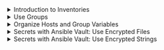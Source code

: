 <details>
<summary>Introduction to Inventories</summary>
<br>

![](i/20220518102952.png)  
![](i/20220518103052.png)  
![](i/20220518103115.png)  
![](i/20220518103146.png)  
![](i/20220518103203.png)  
![](i/20220518103223.png)  
![](i/20220518103241.png)  
![](i/20220518103257.png)  
![](i/20220518103330.png)  
![](i/20220518103353.png)  

* hosts
```
db01 database_name=customerdb
hostname.domain.com ansible_user=ansible ansible_password=<Password>
ansible_ssh_common_args='-o StrictHostKeyChecking=no'

[webservers]
web01
web02
web03
[dbservers]
db01

[webserver:vars] 
http_port=8080

#azure
vm-linuxweb001.eastus.cloudapp.azure.com ansible_user=ansible ansible_password=<Password> ansible_ssh_common_args='-o StrictHostKeyChecking=no' 

#aws
ec2-50-16-43-189.compute-1.amazonaws.com ansible_user=ansible ansible_password=<Password> ansible_ssh_common_args='-o StrictHostKeyChecking=no'

#azure
vm-winweb001.eastus.cloudapp.azure.com ansible_user=ansible ansible_password=<Password> nsible_winrm_server_cert_validation=ignore ansible_connection=winrm ansible_winrm_transport=ntlm 

#aws
ec2-50-16-43-189.compute-1.amazonaws.com ansible_user=ansible ansible_password=<Password> nsible_winrm_server_cert_validation=ignore ansible_connection=winrm ansible_winrm_transport=ntlm
```
ansible webserver -i hosts -m ping



</details>

<details>
<summary>Use Groups</summary>
<br>

![](i/20220519102316.png)  
![](i/20220519102339.png)  
![](i/20220519102407.png)  
![](i/20220519102431.png)  
```
[linux:vars]
ansible_user=ansible
ansible_password=<Password> 
ansible_ssh_common_args='-o StrictHostKeyChecking=no'

[linux] 
vm-linuxweb001.eastus.cloudapp.azure.com 
ec2-54-211-23-17.compute-1.amazonaws.com

[windows:vars]
ansible_user=ansible 
ansible_password=<Password> 
ansible_winrm_server_cert_validation=ignore 
ansible_connection=winrm

[windows] 
vm-winweb001.eastus.cloudapp.azure.com 
ec2-3-231-5-122.compute-1.amazonaws.com
```

![](i/20220519102540.png)  
![](i/20220519102600.png)  

```
---
  - hosts: all
    
    tasks:
    - name: run ping
      ping:
```

```
---
  - hosts: all
    gather_facts: false
  
    tasks:
    - name: run win_ping
      win_ping:
```
```
---
  - hosts: slave
    
    tasks:
    - name: run ping
      ping:
```

```
---
  - hosts: windows
    gather_facts: false
  
    tasks:
    - name: run win_ping
      win_ping:
```

> ansible-playbook ping_novars.yml -i hosts --limit linux
> ansible-playbook win_ping_novars.yml -i hosts --limit windows
 

</details>

<details>
<summary>Organize Hosts and Group Variables</summary>
<br>

![](i/20220521104141.png)  
![](i/20220521104203.png)  
![](i/20220521104226.png)  
![](i/20220521104246.png)  
![](i/20220521104307.png)  
![](i/20220521104325.png)  
![](i/20220521104342.png)  
```
# Review the hosts file
cat hosts

# Create the host_vars directory
mkdir host_vars

# Change into host_vars directory
cd host_vars

# Replace the <LinuxHostDNSname> with the actual domain name
touch <LinuxHostDNSname>.yml

# Replace the <LinuxHostDNSname> with the actual domain name
# Replace the <Public IP Address> with the actual hosts IP Address
echo "ip: <Public IP address>" > <LinuxHostDNSname>.yml

# Replace the <WindowsHostDNSname> with the actual domain name
touch <WindowsHostDNSname>.yml

# Replace the <WindowsHostDNSname> with the actual domain name
# Replace the <Public IP Address> with the actual hosts IP Address
echo "ip: <Public IP address>" > <WindowsHostDNSname>.yml

# Change into the parent directory
cd ..

# Directory structure
tree

# ansible all -i hosts -m debug -a "var=ip"
ansible all -i hosts -m debug -a "var=ip"

# List the hosts and the variables
ansible-inventory -i hosts --list
```
rganized your host and group variables to keep your inventories clean as the number of variables grows. You created group_vars and host_vars as Ansible searches for the respective directories’ variables.

![](i/20220521104642.png)  
![](i/20220521104700.png)  
![](i/20220521104714.png)  
![](i/20220521104728.png)  

</details>

<details>
<summary>Secrets with Ansible Vault: Use Encrypted Files</summary>
<br>

![](i/20220521124351.png)  
![](i/20220521124414.png)  
![](i/20220521124436.png)  
![](i/20220521124500.png)  
![](i/20220521124517.png)  
![](i/20220521124536.png)  
![](i/20220521124552.png)  
![](i/20220521124609.png)  
![](i/20220521124627.png)  
```
# Encrypt linux.yml
ansible-vault encrypt group_vars/linux.yml

# View encrypted contents
cat group_vars/linux.yml

# Edit linux.yml with Ansible vault
ansible-vault edit group_vars/linux.yml

# Encrypt windows.yml
ansible-vault encrypt group_vars/windows.yml

# View encrypted contents
ansible-vault view group_vars/windows.yml

# Verify the variables are loading
ansible-inventory -i hosts --list --ask-vault-pass

# execute the ping_novars.yml playbook
ansible-playbook ping_novars.yml -i hosts --ask-vault-pass

# execute the win_ping_novars.yml playbook
ansible-playbook win_ping_novars.yml -i hosts --ask-vault-pass

# Decrypt files
#Linux
ansible-vault decrypt group_vars/linux.yml

# Windows
ansible-vault decrypt group_vars/windows.yml
```

Using Ansible Vault to encrypt the entire file works excellent! You can now feel good about committing the code to source control, knowing that your password is encrypted. The only downside is that you can’t view the contents without using the following options of the ansible-vault command:

    decrypt
    view
    edit

Ansible Vault to secure your secrets using the encrypted files method. We looked into the following options that the ansible-vault command provides:

    encrypt
    edit
    view
    decrypt


</details>


 
<details>
<summary>Secrets with Ansible Vault: Use Encrypted Strings</summary>
<br>

![](i/20220521125904.png)  
![](i/20220521125926.png)  
![](i/20220521125959.png)  
![](i/20220521130023.png)  
![](i/20220521130041.png)  
ou can encrypt only the secret variables instead of the entire file. We looked at the following option with the ansible-vault command:

    encrypt_string
    debug

```
# Encrypt ansible password
echo -n '<Password>' | ansible-vault encrypt_string --stdin-name 'ansible_password'
# OR
ansible-vault encrypt_string --stdin-name 'ansible_password'

## Replace the ansible password in linux.yml and windows.yml files.

# Verify variables
ansible-inventory -i hosts --list --ask-vault-pass

# Decrypt ansible_password
ansible all -i hosts -m debug -a "var=ansible_password" --ask-vault-pass
```
</details>
